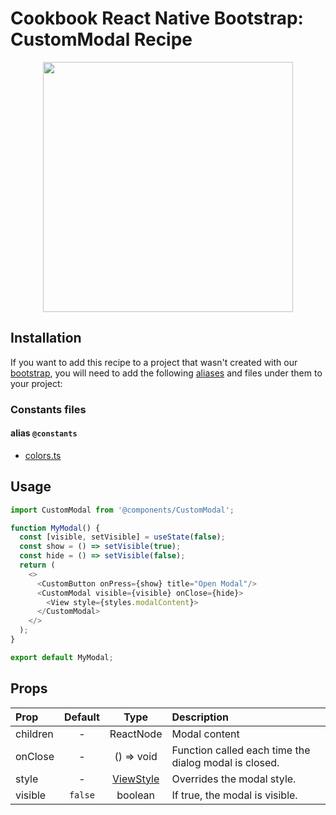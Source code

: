 # Cookbook React Native Bootstrap: CustomModal Recipe

<p align="center">
  <img width="400" height="400" src="https://raw.githubusercontent.com/Wolox/frontend-cookbook/master/cookbook-react-native/recipes/modals/custom-modal/recipe.jpg">
</p>

## Installation

If you want to add this recipe to a project that wasn't created with our [bootstrap](https://github.com/Wolox/wolmo-bootstrap-react-native), you will need to add the following [aliases](https://github.com/tleunen/babel-plugin-module-resolver#readme) and files under them to your project:

### Constants files
#### alias `@constants`

* [colors.ts](https://github.com/Wolox/wolmo-bootstrap-react-native/blob/master/generators/app/templates/src/constants/colors.ts)

## Usage

``` ts
import CustomModal from '@components/CustomModal';

function MyModal() {
  const [visible, setVisible] = useState(false);
  const show = () => setVisible(true);
  const hide = () => setVisible(false);
  return (
    <>
      <CustomButton onPress={show} title="Open Modal"/>
      <CustomModal visible={visible} onClose={hide}>
        <View style={styles.modalContent}>
      </CustomModal>
    </>
  );
}

export default MyModal;
```

## Props

| Prop  | Default  | Type | Description |
| :------------ |:---------------:| :---------------:| :-----|
| children | - | ReactNode | Modal content |
| onClose | - | () => void | Function called each time the dialog modal is closed. |
| style | - | [ViewStyle](https://reactnative.dev/docs/view-style-props)  | Overrides the modal style. |
| visible | `false` | boolean | If true, the modal is visible. |
